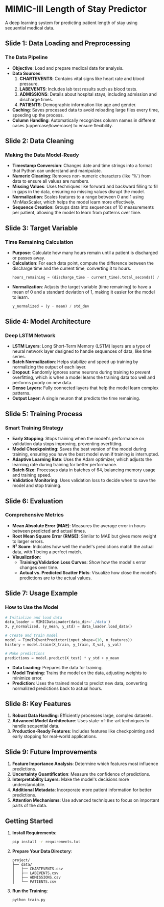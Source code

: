 # MIMIC-III Length of Stay Predictor
A deep learning system for predicting patient length of stay using sequential medical data.

## Slide 1: Data Loading and Preprocessing
### The Data Pipeline
- **Objective**: Load and prepare medical data for analysis.
- **Data Sources**:
  1. **CHARTEVENTS**: Contains vital signs like heart rate and blood pressure.
  2. **LABEVENTS**: Includes lab test results such as blood tests.
  3. **ADMISSIONS**: Details about hospital stays, including admission and discharge times.
  4. **PATIENTS**: Demographic information like age and gender.
- **Caching**: Saves processed data to avoid reloading large files every time, speeding up the process.
- **Column Handling**: Automatically recognizes column names in different cases (uppercase/lowercase) to ensure flexibility.

## Slide 2: Data Cleaning
### Making the Data Model-Ready
- **Timestamp Conversion**: Changes date and time strings into a format that Python can understand and manipulate.
- **Numeric Cleaning**: Removes non-numeric characters (like '%') from data to ensure all values are numbers.
- **Missing Values**: Uses techniques like forward and backward filling to fill in gaps in the data, ensuring no missing values disrupt the model.
- **Normalization**: Scales features to a range between 0 and 1 using MinMaxScaler, which helps the model learn more effectively.
- **Sequence Creation**: Groups data into sequences of 10 measurements per patient, allowing the model to learn from patterns over time.

## Slide 3: Target Variable
### Time Remaining Calculation
- **Purpose**: Calculate how many hours remain until a patient is discharged or passes away.
- **Calculation**: For each data point, compute the difference between the discharge time and the current time, converting it to hours.
  ```python
  hours_remaining = (discharge_time - current_time).total_seconds() / 3600
  ```
- **Normalization**: Adjusts the target variable (time remaining) to have a mean of 0 and a standard deviation of 1, making it easier for the model to learn.
  ```python
  y_normalized = (y - mean) / std_dev
  ```

## Slide 4: Model Architecture
### Deep LSTM Network
- **LSTM Layers**: Long Short-Term Memory (LSTM) layers are a type of neural network layer designed to handle sequences of data, like time series.
- **Batch Normalization**: Helps stabilize and speed up training by normalizing the output of each layer.
- **Dropout**: Randomly ignores some neurons during training to prevent overfitting, which is when a model learns the training data too well and performs poorly on new data.
- **Dense Layers**: Fully connected layers that help the model learn complex patterns.
- **Output Layer**: A single neuron that predicts the time remaining.

## Slide 5: Training Process
### Smart Training Strategy
- **Early Stopping**: Stops training when the model's performance on validation data stops improving, preventing overfitting.
- **Model Checkpointing**: Saves the best version of the model during training, ensuring you have the best model even if training is interrupted.
- **Adaptive Learning Rate**: Uses the Adam optimizer, which adjusts the learning rate during training for better performance.
- **Batch Size**: Processes data in batches of 64, balancing memory usage and training speed.
- **Validation Monitoring**: Uses validation loss to decide when to save the model and stop training.

## Slide 6: Evaluation
### Comprehensive Metrics
- **Mean Absolute Error (MAE)**: Measures the average error in hours between predicted and actual times.
- **Root Mean Square Error (RMSE)**: Similar to MAE but gives more weight to larger errors.
- **R² Score**: Indicates how well the model's predictions match the actual data, with 1 being a perfect match.
- **Visualization**: 
  - **Training/Validation Loss Curves**: Show how the model's error changes over time.
  - **Actual vs. Predicted Scatter Plots**: Visualize how close the model's predictions are to the actual values.

## Slide 7: Usage Example
### How to Use the Model
```python
# Initialize and load data
data_loader = MIMICDataLoader(data_dir='./data')
X, y_normalized, (y_mean, y_std) = data_loader.load_data()

# Create and train model
model = TimeToEventPredictor(input_shape=(10, n_features))
history = model.train(X_train, y_train, X_val, y_val)

# Make predictions
predictions = model.predict(X_test) * y_std + y_mean
```
- **Data Loading**: Prepares the data for training.
- **Model Training**: Trains the model on the data, adjusting weights to minimize error.
- **Prediction**: Uses the trained model to predict new data, converting normalized predictions back to actual hours.

## Slide 8: Key Features
1. **Robust Data Handling**: Efficiently processes large, complex datasets.
2. **Advanced Model Architecture**: Uses state-of-the-art techniques to handle sequential data.
3. **Production-Ready Features**: Includes features like checkpointing and early stopping for real-world applications.

## Slide 9: Future Improvements
1. **Feature Importance Analysis**: Determine which features most influence predictions.
2. **Uncertainty Quantification**: Measure the confidence of predictions.
3. **Interpretability Layers**: Make the model's decisions more understandable.
4. **Additional Metadata**: Incorporate more patient information for better predictions.
5. **Attention Mechanisms**: Use advanced techniques to focus on important parts of the data.

## Getting Started
1. **Install Requirements**:
   ```bash
   pip install -r requirements.txt
   ```
2. **Prepare Your Data Directory**:
   ```
   project/
   ├── data/
   │   ├── CHARTEVENTS.csv
   │   ├── LABEVENTS.csv
   │   ├── ADMISSIONS.csv
   │   └── PATIENTS.csv
   ```
3. **Run the Training**:
   ```bash
   python train.py
   ```